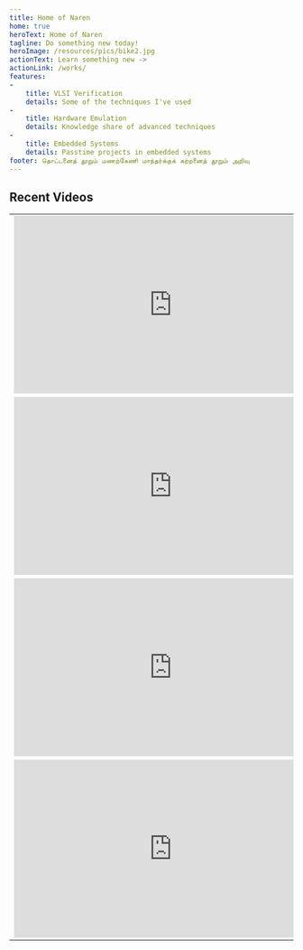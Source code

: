 ```yaml
---
title: Home of Naren
home: true
heroText: Home of Naren
tagline: Do something new today!
heroImage: /resources/pics/bike2.jpg
actionText: Learn something new ->
actionLink: /works/
features:
- 
    title: VLSI Verification
    details: Some of the techniques I've used
- 
    title: Hardware Emulation
    details: Knowledge share of advanced techniques
- 
    title: Embedded Systems
    details: Passtime projects in embedded systems
footer: தொட்டனைத் தூறும் மணற்கேணி மாந்தர்க்குக் கற்றனைத் தூறும் அறிவு
---
```


## Recent Videos
| | |
|-|-|
| <iframe width="560" height="315" src="https://www.youtube.com/embed/rn-PFbWy4mE" frameborder="0" allow="accelerometer; autoplay; encrypted-media; gyroscope; picture-in-picture" allowfullscreen></iframe> | [SV-Types](/works/verif/simlog.html) : Data transfer between SV & C++ made easy! |
| <iframe width="560" height="315" src="https://www.youtube.com/embed/wtAbJyMPeFY" frameborder="0" allow="accelerometer; autoplay; encrypted-media; gyroscope; picture-in-picture" allowfullscreen></iframe> | [SurfBoard](/works/verif/surfboard.html) |
| <iframe width="560" height="315" src="https://www.youtube.com/embed/qOtkPb75nx0" frameborder="0" allow="accelerometer; autoplay; encrypted-media; gyroscope; picture-in-picture" allowfullscreen></iframe> | [SCEMI Lib](/works/verif/scemi.html) |
| <iframe width="560" height="315" src="https://www.youtube.com/embed/FqU-B7RGWOc" frameborder="0" allow="accelerometer; autoplay; encrypted-media; gyroscope; picture-in-picture" allowfullscreen></iframe> | [FSDB Stimulus](/works/verif/fsdbStimulus.html) |
